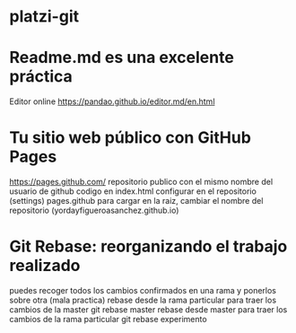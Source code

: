 
# platzi-git
# Readme.md es una excelente práctica
Editor online
https://pandao.github.io/editor.md/en.html

# Tu sitio web público con GitHub Pages
https://pages.github.com/
repositorio publico con el mismo nombre del usuario de github
codigo en index.html
configurar en el repositorio (settings) pages.github
para cargar en la raiz, cambiar el nombre del repositorio (yordayfigueroasanchez.github.io)

# Git Rebase: reorganizando el trabajo realizado
puedes recoger todos los cambios confirmados en una rama y ponerlos sobre otra (mala practica)
    rebase desde la rama particular para traer los cambios de la master
		git rebase master
    rebase desde master para traer los cambios de la rama particular
		git rebase experimento